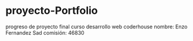 # proyecto-Portfolio
progreso de proyecto  final curso desarrollo web coderhouse
nombre:  Enzo Fernandez Sad
comisión: 46830
